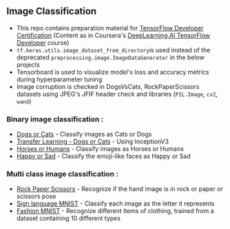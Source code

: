 
## Image Classification

- This repo contains preparation material for [TensorFlow Developer Certification](https://www.tensorflow.org/certificate) (Content as in Coursera's [DeepLearning.AI TensorFlow Developer](https://coursera.org/professional-certificates/tensorflow-in-practice) course)
- ```tf.keras.utils.image_dataset_from_directory```is used instead of the deprecated ```preprocessing.image.ImageDataGenerator``` in the below projects
- Tensorboard is used to visualize model's loss and accuracy metrics during hyperparameter tuning
- Image corruption is checked in DogsVsCats, RockPaperScissors datasets using JPEG's JFIF header check and libraries (```PIL.Image```, ```cv2```, ```wand```)

### Binary image classification :

- [Dogs or Cats](https://github.com/resh22an/tensorflow-developer-certificate-2022/blob/39407fd306e7b5ccc59ed611fe886112d6b70890/computer-vision-main/binary-image-classification/DogsVsCats.ipynb) - Classify images as Cats or Dogs
- [Transfer Learning - Dogs or Cats](https://github.com/resh22an/computer-vision/blob/3fd3d2ed617dc09b044e26c82a1be98e5faa7ad2/binary-image-classification/DogsCats_TransferLearning.ipynb) - Using InceptionV3
- [Horses or Humans](https://github.com/resh22an/computer-vision/blob/add42633516764693e8bbe8eea0ba1a912bd0929/binary-image-classification/HorsesHumans.ipynb) - Classify images as Horses or Humans
- [Happy or Sad](https://github.com/resh22an/computer-vision/blob/add42633516764693e8bbe8eea0ba1a912bd0929/binary-image-classification/HappySad.ipynb) - Classify the emoji-like faces as Happy or Sad
    

### Multi class image classification :

- [Rock Paper Scissors](https://github.com/resh22an/computer-vision/blob/43995b695cf161e15e6f6e53157c22a01cfe3319/multiclass-image-classification/RockPaperScissors.ipynb) - Recognize if the hand image is in rock or paper or scissors pose
- [Sign language MNIST](https://github.com/resh22an/computer-vision/blob/1114e369647df6bb34cc03d8fab759b3a46f85d4/multiclass-image-classification/SignLanguageMNIST.ipynb) - Classify each image as the letter it represents
- [Fashion MNIST](https://github.com/resh22an/computer-vision/blob/43995b695cf161e15e6f6e53157c22a01cfe3319/multiclass-image-classification/FashionMNIST.ipynb) - Recognize different items of clothing, trained from a dataset containing 10 different types
